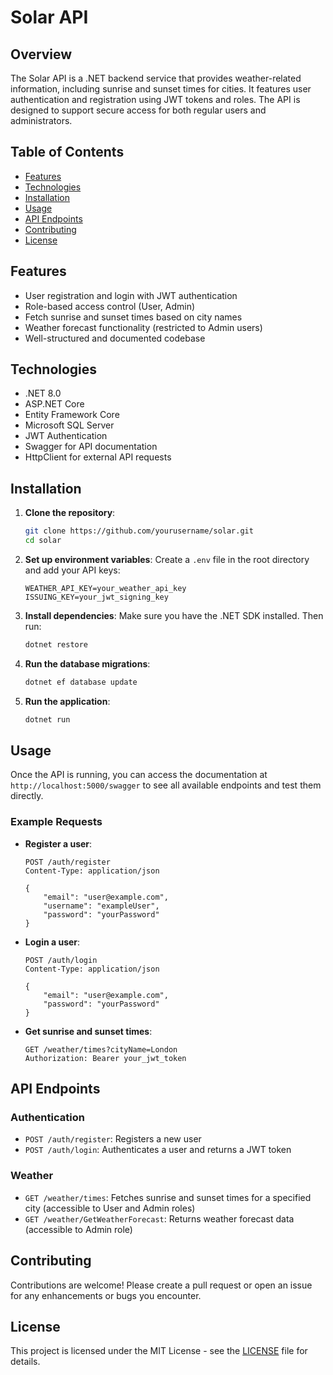 # Solar API

## Overview

The Solar API is a .NET backend service that provides weather-related information, including sunrise and sunset times for cities. It features user authentication and registration using JWT tokens and roles. The API is designed to support secure access for both regular users and administrators.

## Table of Contents

- [Features](#features)
- [Technologies](#technologies)
- [Installation](#installation)
- [Usage](#usage)
- [API Endpoints](#api-endpoints)
- [Contributing](#contributing)
- [License](#license)

## Features

- User registration and login with JWT authentication
- Role-based access control (User, Admin)
- Fetch sunrise and sunset times based on city names
- Weather forecast functionality (restricted to Admin users)
- Well-structured and documented codebase

## Technologies

- .NET 8.0
- ASP.NET Core
- Entity Framework Core
- Microsoft SQL Server
- JWT Authentication
- Swagger for API documentation
- HttpClient for external API requests

## Installation

1. **Clone the repository**:
   ```bash
   git clone https://github.com/yourusername/solar.git
   cd solar
   ```

2. **Set up environment variables**:
   Create a `.env` file in the root directory and add your API keys:
   ```plaintext
   WEATHER_API_KEY=your_weather_api_key
   ISSUING_KEY=your_jwt_signing_key
   ```

3. **Install dependencies**:
   Make sure you have the .NET SDK installed. Then run:
   ```bash
   dotnet restore
   ```

4. **Run the database migrations**:
   ```bash
   dotnet ef database update
   ```

5. **Run the application**:
   ```bash
   dotnet run
   ```

## Usage

Once the API is running, you can access the documentation at `http://localhost:5000/swagger` to see all available endpoints and test them directly.

### Example Requests

- **Register a user**:
  ```http
  POST /auth/register
  Content-Type: application/json

  {
      "email": "user@example.com",
      "username": "exampleUser",
      "password": "yourPassword"
  }
  ```

- **Login a user**:
  ```http
  POST /auth/login
  Content-Type: application/json

  {
      "email": "user@example.com",
      "password": "yourPassword"
  }
  ```

- **Get sunrise and sunset times**:
  ```http
  GET /weather/times?cityName=London
  Authorization: Bearer your_jwt_token
  ```

## API Endpoints

### Authentication

- `POST /auth/register`: Registers a new user
- `POST /auth/login`: Authenticates a user and returns a JWT token

### Weather

- `GET /weather/times`: Fetches sunrise and sunset times for a specified city (accessible to User and Admin roles)
- `GET /weather/GetWeatherForecast`: Returns weather forecast data (accessible to Admin role)

## Contributing

Contributions are welcome! Please create a pull request or open an issue for any enhancements or bugs you encounter.

## License

This project is licensed under the MIT License - see the [LICENSE](LICENSE) file for details.
